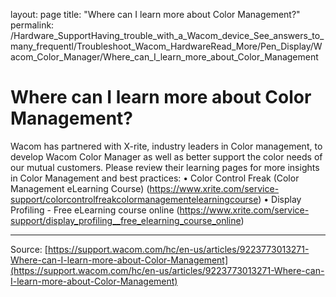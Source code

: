 layout: page
title: "Where can I learn more about Color Management?"
permalink: /Hardware_SupportHaving_trouble_with_a_Wacom_device_See_answers_to_many_frequentl/Troubleshoot_Wacom_HardwareRead_More/Pen_Display/Wacom_Color_Manager/Where_can_I_learn_more_about_Color_Management

# Where can I learn more about Color Management?

Wacom has partnered with X-rite, industry leaders in Color management, to develop Wacom Color Manager as well as better support the color needs of our mutual customers. Please review their learning pages for more insights in Color Management and best practices:
• Color Control Freak (Color Management eLearning Course) (https://www.xrite.com/service-support/colorcontrolfreakcolormanagementelearningcourse)
• Display Profiling - Free eLearning course online (https://www.xrite.com/service-support/display_profiling__free_elearning_course_online)

---
Source: [https://support.wacom.com/hc/en-us/articles/9223773013271-Where-can-I-learn-more-about-Color-Management](https://support.wacom.com/hc/en-us/articles/9223773013271-Where-can-I-learn-more-about-Color-Management)
